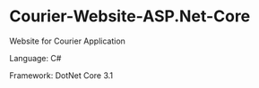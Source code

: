 # Courier-Website-ASP.Net-Core

Website for Courier Application

Language: C#

Framework: DotNet Core 3.1
